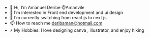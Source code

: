 - 👋 Hi, I’m Amanuel Deribe @Amanvile
- 👀 I’m interested in Front end development and ui design
- 🌱 I’m currently switching from react js to next js
- 📫 How to reach me deribaman@hotmail.com
- ⚡ My Hobbies: I love designing canva , illustrator, and enjoy hiking

